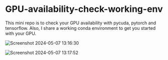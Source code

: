 # GPU-availability-check-working-env
This mini repo is to check your GPU availability with pycuda, pytorch and tensorflow. Also, I share a working conda environment to get you started with your GPU.


![Screenshot 2024-05-07 13:16:30](https://github.com/GeoLek/GPU-availability-check-working-env/assets/89878177/c760485c-f143-4bb4-bcef-3d27fb860de1)

![Screenshot 2024-05-07 13:17:52](https://github.com/GeoLek/GPU-availability-check-working-env/assets/89878177/c8f17627-dc4c-46e3-bc05-8a5c8ba89049)
